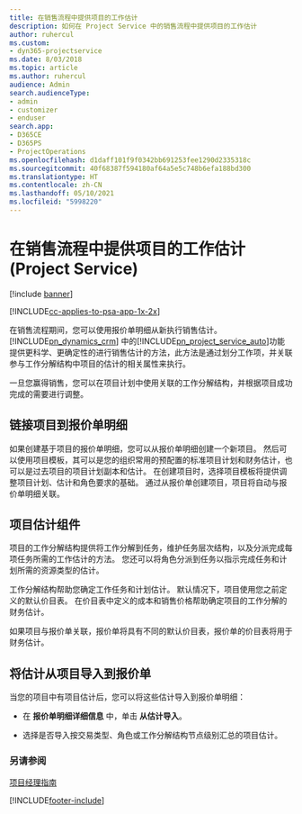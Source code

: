```yaml
---
title: 在销售流程中提供项目的工作估计
description: 如何在 Project Service 中的销售流程中提供项目的工作估计
author: ruhercul
ms.custom:
- dyn365-projectservice
ms.date: 8/03/2018
ms.topic: article
ms.author: ruhercul
audience: Admin
search.audienceType:
- admin
- customizer
- enduser
search.app:
- D365CE
- D365PS
- ProjectOperations
ms.openlocfilehash: d1daff101f9f0342bb691253fee1290d2335318c
ms.sourcegitcommit: 40f68387f594180af64a5e5c748b6efa188bd300
ms.translationtype: HT
ms.contentlocale: zh-CN
ms.lasthandoff: 05/10/2021
ms.locfileid: "5998220"
---
```

# <a name="provide-work-estimates-for-a-project-during-the-sales-process-project-service"></a>在销售流程中提供项目的工作估计 (Project Service)

[!include [banner](../includes/psa-now-project-operations.md)]

[!INCLUDE[cc-applies-to-psa-app-1x-2x](../includes/cc-applies-to-psa-app-1x-2x.md)]

在销售流程期间，您可以使用报价单明细从新执行销售估计。 [!INCLUDE[pn_dynamics_crm](../includes/pn-dynamics-crm.md)] 中的[!INCLUDE[pn_project_service_auto](../includes/pn-project-service-auto.md)]功能提供更科学、更确定性的进行销售估计的方法，此方法是通过划分工作项，并关联参与工作分解结构中项目的估计的相关属性来执行。  
  
 一旦您赢得销售，您可以在项目计划中使用关联的工作分解结构，并根据项目成功完成的需要进行调整。  
  
## <a name="link-a-project-to-a-quote-line"></a>链接项目到报价单明细  
 如果创建基于项目的报价单明细，您可以从报价单明细创建一个新项目。 然后可以使用项目模板，其可以是您的组织常用的预配置的标准项目计划和财务估计，也可以是过去项目的项目计划副本和估计。 在创建项目时，选择项目模板将提供调整项目计划、估计和角色要求的基础。 通过从报价单创建项目，项目将自动与报价单明细关联。  
  
## <a name="project-estimate-components"></a>项目估计组件  
 项目的工作分解结构提供将工作分解到任务，维护任务层次结构，以及分派完成每项任务所需的工作估计的方法。 您还可以将角色分派到任务以指示完成任务和计划所需的资源类型的估计。  
  
 工作分解结构帮助您确定工作任务和计划估计。 默认情况下，项目使用您之前定义的默认价目表。 在价目表中定义的成本和销售价格帮助确定项目的工作分解的财务估计。  
  
 如果项目与报价单关联，报价单将具有不同的默认价目表，报价单的价目表将用于财务估计。  
  
## <a name="import-estimates-from-a-project-into-a-quote"></a>将估计从项目导入到报价单  
 当您的项目中有项目估计后，您可以将这些估计导入到报价单明细：  
  
-   在 **报价单明细详细信息** 中，单击 **从估计导入**。 

-   选择是否导入按交易类型、角色或工作分解结构节点级别汇总的项目估计。  
  
### <a name="see-also"></a>另请参阅  
 [项目经理指南](../psa/project-manager-guide.md)


[!INCLUDE[footer-include](../includes/footer-banner.md)]
